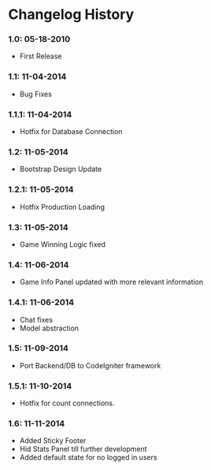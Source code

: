 # Changelog History

### 1.0: 05-18-2010
  - First Release

### 1.1: 11-04-2014
  - Bug Fixes

### 1.1.1: 11-04-2014
  - Hotfix for Database Connection

### 1.2: 11-05-2014
  - Bootstrap Design Update

### 1.2.1: 11-05-2014
  - Hotfix Production Loading

### 1.3: 11-05-2014
  - Game Winning Logic fixed

### 1.4: 11-06-2014
  - Game Info Panel updated with more relevant information

### 1.4.1: 11-06-2014
  - Chat fixes
  - Model abstraction

### 1.5: 11-09-2014
  - Port Backend/DB to CodeIgniter framework

### 1.5.1: 11-10-2014
  - Hotfix for count connections.

### 1.6: 11-11-2014
  - Added Sticky Footer
  - Hid Stats Panel till further development
  - Added default state for no logged in users